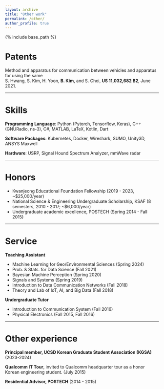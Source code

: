 ```yaml
---
layout: archive
title: "Other work"
permalink: /other/
author_profile: true
---
```


<!-- {% if site.talkmap_link == true %}
<p style="text-decoration:underline;"><a href="/talkmap.html">See a map of all the places I've given a talk!</a></p>
{% endif %} -->

<!-- {% for post in site.talks reversed %}
  {% include archive-single-talk.html %}
{% endfor %} -->

{% include base_path %}

Patents
======
Method and apparatus for communication between vehicles and apparatus for using the same \
S. Hwang, S. Kim, H. Yoon, **B. Kim**, and S. Choi, **US 11,032,682 B2**, June 2021.

<hr>

Skills
======
**Programming Language**: Python (Pytorch, Tensorflow, Keras), C++ (GNURadio, ns-3), C#, MATLAB, LaTeX, Kotlin, Dart

**Software Packages**: Kubernetes, Docker, Wireshark, SUMO, Unity3D, ANSYS Maxwell

**Hardware**: USRP, Signal Hound Spectrum Analyzer, mmWave radar

<hr>

Honors
======
- Kwanjeong Educational Foundation Fellowship (2019 - 2023, ~$25,000/year) 
- National Science & Engineering Undergraduate Scholarship, KSAF (8 semesters, 2010 - 2017; ~$6,000/year)
- Undergraduate academic excellence, POSTECH (Spring 2014 - Fall 2015)

<hr>

Service
======
**Teaching Assistant**
- Machine Learning for Geo/Environmental Sciences (Spring 2024)
- Prob. & Stats. for Data Science (Fall 2021)
- Bayesian Machine Perception (Spring 2020)
- Signals and Systems (Spring 2019)
- Introduction to Data Communication Networks (Fall 2018)
- Theory and Lab of IoT, AI, and Big Data (Fall 2018)

**Undergraduate Tutor**
- Introduction to Communication System (Fall 2016)
- Physical Electronics (Fall 2015, Fall 2016)

<hr>

Other experience
======
**Principal member, UCSD Korean Graduate Student Association (KGSA)** (2023-2024)

**Qualcomm IT Tour**, invited to Qualcomm headquarter tour as a honor Korean engineering student. (July 2015)

**Residential Advisor, POSTECH** (2014 - 2015)